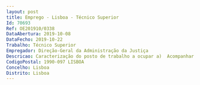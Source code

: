 ```yaml
--- 
layout: post
title: Emprego - Lisboa - Técnico Superior
Id: 70693
Ref: OE201910/0338
DataAbertura: 2019-10-08
DataFecho: 2019-10-22
Trabalho: Técnico Superior
Empregador: Direção-Geral da Administração da Justiça
Descricao: Caracterização do posto de trabalho a ocupar a)	Acompanhar a execução de intervenções de construção e remodelação levadas a cabo nos Tribunais por entidades externas  b)	Elaborar programas, estudos e pareceres das especialidades e promover a execução de intervenções de conservação em edifícios e equipamentos nos edifícios dos Tribunais c)	Assegurar a manutenção dos edifícios e equipamentos dos Tribunais, nomeadamente no âmbito dos equipamentos de segurança.
CodigoPostal: 1990-097 LISBOA
Concelho: Lisboa
Distrito: Lisboa
--- 
```

